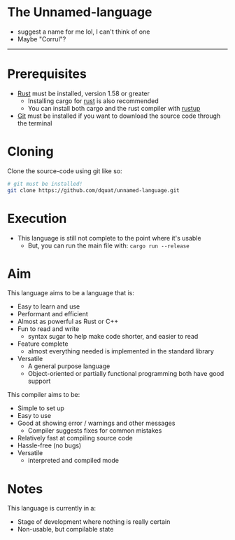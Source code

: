 # The Unnamed-language
- suggest a name for me lol, I can't think of one
- Maybe "Corrul"?
---
# Prerequisites
- [Rust](https://www.rust-lang.org/) must be installed, version 1.58 or greater
  - Installing cargo for [rust](https://www.rust-lang.org/) is also recommended
  - You can install both cargo and the rust compiler with [rustup](https://rustup.rs/)
-  [Git](https://git-scm.com/) must be installed if you want to download the source code through the terminal
# Cloning
Clone the source-code using git like so:
```bash
# git must be installed!
git clone https://github.com/dquat/unnamed-language.git
```
# Execution
- This language is still not complete to the point where it's usable
    - But, you can run the main file with: `cargo run --release`
# Aim
This language aims to be a language that is:
- Easy to learn and use
- Performant and efficient
- Almost as powerful as Rust or C++
- Fun to read and write 
  - syntax sugar to help make code shorter, and easier to read
- Feature complete 
  - almost everything needed is implemented in the standard library
- Versatile 
  - A general purpose language
  - Object-oriented or partially functional programming both have good support

This compiler aims to be:
- Simple to set up
- Easy to use
- Good at showing error / warnings and other messages
  - Compiler suggests fixes for common mistakes 
- Relatively fast at compiling source code
- Hassle-free (no bugs)
- Versatile
  - interpreted and compiled mode
# Notes
This language is currently in a:
- Stage of development where nothing is really certain
- Non-usable, but compilable state